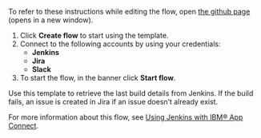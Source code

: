 To refer to these instructions while editing the flow, open [the github page](https://github.com/ot4i/app-connect-templates/blob/master/resources/markdown/Retrieve%20the%20last%20build%20from%20Jenkins%20and%20if%20the%20build%20fails%20create%20an%20issue%20in%20Jira%20if%20an%20issue%20does%20not%20already%20exist_instructions.md) (opens in a new window).

1. Click **Create flow** to start using the template.
2. Connect to the following accounts by using your credentials:
   - **Jenkins** 
   - **Jira**
   - **Slack**
3. To start the flow, in the banner click **Start flow**.

Use this template to retrieve the last build details from Jenkins. If the build fails, an issue is created in Jira if an issue doesn’t already exist.

For more information about this flow, see [Using Jenkins with IBM® App Connect](https://community.ibm.com/community/user/integration/blogs/shamini-arumugam1/2020/12/15/using-ibm-app-connect-to-interact-with-jenkins).

